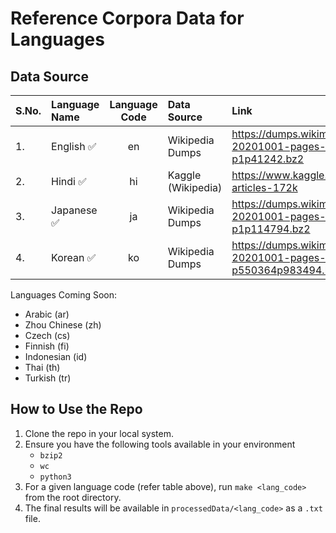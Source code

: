 <h1>Reference Corpora Data for Languages</h1>

<h2>Data Source</h2>

| S.No. | Language Name | Language Code | Data Source | Link |
|:------|:--------------|:-------------:|:------------|:---------------|
| 1.    | English :white_check_mark: | en            |  Wikipedia Dumps | https://dumps.wikimedia.org/enwiki/20201001/enwiki-20201001-pages-articles-multistream1.xml-p1p41242.bz2 |
| 2.    | Hindi :white_check_mark: | hi            |  Kaggle (Wikipedia) | https://www.kaggle.com/disisbig/hindi-wikipedia-articles-172k |
| 3.    | Japanese :white_check_mark: | ja    | Wikipedia Dumps |  https://dumps.wikimedia.org/jawiki/20201001/jawiki-20201001-pages-articles-multistream1.xml-p1p114794.bz2    |
| 4.    | Korean :white_check_mark: | ko    | Wikipedia Dumps |  https://dumps.wikimedia.org/kowiki/20201001/kowiki-20201001-pages-articles-multistream4.xml-p550364p983494.bz2    |

Languages Coming Soon:
- Arabic (ar)
- Zhou Chinese (zh)
- Czech (cs)
- Finnish (fi)
- Indonesian (id)
- Thai (th)
- Turkish (tr)

<h2>How to Use the Repo</h2>

1. Clone the repo in your local system.
2. Ensure you have the following tools available in your environment
    - `bzip2`
    - `wc`
    - `python3`
3. For a given language code (refer table above), run `make <lang_code>` from the root directory.
4. The final results will be available in `processedData/<lang_code>` as a `.txt` file. 